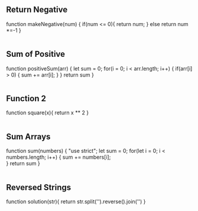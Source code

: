 ## Return Negative
function makeNegative(num) {
  if(num <= 0){
    return num;
  }
  else
     return num *=-1
}
```js

```

## Sum of Positive
function positiveSum(arr) {
 let sum = 0;
 for(i = 0; i < arr.length; i++) {
   if(arr[i] > 0) {
    sum += arr[i];
  }
 }
  return sum
}
```js

```

## Function 2
function square(x){
    return x ** 2
}
```js

```

## Sum Arrays
function sum(numbers) {
    "use strict";
    let sum = 0;
  for(let i = 0; i < numbers.length; i++) {
    sum += numbers[i];  
}
  return sum
  }
```js

```

## Reversed Strings
function solution(str){
  return str.split('').reverse().join('')
}



```js

```
